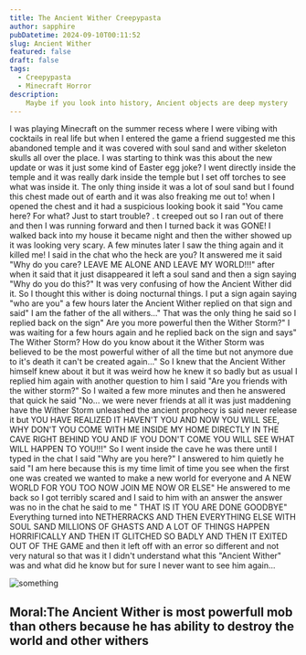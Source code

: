 ```yaml
---
title: The Ancient Wither Creepypasta
author: sapphire
pubDatetime: 2024-09-10T00:11:52
slug: Ancient Wither
featured: false
draft: false
tags:
  - Creepypasta
  - Minecraft Horror
description:
    Maybe if you look into history, Ancient objects are deep mystery
---
```

I was playing Minecraft on the summer recess where I were vibing with cocktails in real life but when I entered the game a friend suggested me this abandoned temple and it was 
covered with soul sand and wither skeleton skulls all over the place. I was starting to think was this about the new update or was it just some kind of Easter egg
joke? I went directly inside the temple and it was really dark inside the temple but I set off torches to see what was inside it. The only thing inside it was a
lot of soul sand but I found this chest made out of earth and it was also freaking me out to! when I opened the chest and it had a suspicious looking book it said 
"You came here? For what? Just to start trouble? .
t creeped out so I ran out of there and then I was running forward and then I turned back it was GONE! I walked back into my house it became night and then the 
wither showed up it was looking very scary. A few minutes later I saw the thing again and it killed me! I said in the chat who the heck are you? It answered me it 
said "Why do you care? LEAVE ME ALONE AND LEAVE MY WORLD!!!" after when it said that it just disappeared it left a soul sand and then a sign saying "Why do you do this?" 
It was very confusing of how the Ancient Wither did it. So I thought this wither is doing nocturnal things. I put a sign again saying "who are you" a few hours later the Ancient Wither replied on that sign and said" I am the father of the all withers..." 
That was the only thing he said so I replied back on the sign" Are you more powerful then the Wither Storm?" I was waiting for a few hours again 
and he replied back on the sign and says" The Wither Storm? How do you know about it the Wither Storm was believed to be the most powerful wither of all the time but not anymore due to it's death it can't be created again..." 
So I knew that the Ancient Wither himself knew about it but it was weird how he knew it so badly but as usual I replied him again with another question to him I said "Are you friends with the wither storm?" So I waited a few more minutes and then he answered that quick he said "No... we were never friends at all it was just maddening have the Wither Storm unleashed the ancient prophecy is said never release it but YOU HAVE REALIZED IT HAVEN'T YOU AND NOW YOU WILL SEE, WHY DON'T YOU COME WITH ME INSIDE MY HOME DIRECTLY IN THE CAVE RIGHT BEHIND YOU AND IF YOU DON'T COME YOU WILL SEE WHAT WILL HAPPEN 
TO YOU!!!" So I went inside the cave he was there until I typed in the chat I said "Why are you here?" I answered to him quietly he said "I am here because this is my time limit of time you see when the first one was created we wanted to make a new world for everyone and A NEW WORLD FOR YOU TOO NOW JOIN ME NOW OR ELSE" He answered to me back so I got terribly scared and I 
said to him with an answer the answer was no in the chat he said to me " THAT IS IT YOU ARE DONE GOODBYE" Everything turned into NETHERRACKS AND THEN EVERYTHING ELSE WITH SOUL SAND MILLIONS OF GHASTS AND A LOT OF THINGS HAPPEN HORRIFICALLY AND THEN IT GLITCHED SO BADLY AND THEN IT EXITED OUT OF THE GAME and then 
it left off with an error so different and not very natural so that was it I didn't understand what this "Ancient Wither" was and what did he know but for sure I never want to see him again...




![something](@assets/images/ancientwither.png)

Moral:The Ancient Wither is most powerfull mob than others because he has ability to destroy the world and other withers
---
